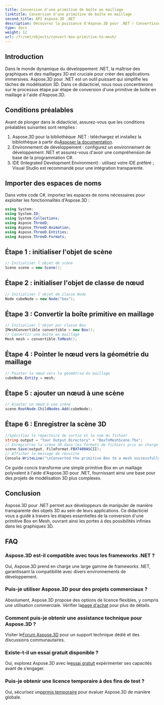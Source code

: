 ```yaml
---
title: Conversion d'une primitive de boîte en maillage
linktitle: Conversion d'une primitive de boîte en maillage
second_title: API Aspose.3D .NET
description: Découvrez la puissance d'Aspose.3D pour .NET ! Convertissez les primitives Box en Mesh polyvalent sans effort. Améliorez votre jeu graphique 3D dès aujourd'hui.
type: docs
weight: 12
url: /fr/net/objects/convert-box-primitive-to-mesh/
---
```

## Introduction
Dans le monde dynamique du développement .NET, la maîtrise des graphiques et des maillages 3D est cruciale pour créer des applications immersives. Aspose.3D pour .NET est un outil puissant qui simplifie les tâches de modélisation 3D. Dans ce didacticiel, nous nous concentrerons sur le processus étape par étape de conversion d'une primitive de boîte en maillage à l'aide d'Aspose.3D.
## Conditions préalables
Avant de plonger dans le didacticiel, assurez-vous que les conditions préalables suivantes sont remplies :
1.  Aspose.3D pour la bibliothèque .NET : téléchargez et installez la bibliothèque à partir du[Asposer la documentation](https://reference.aspose.com/3d/net/).
2. Environnement de développement : configurez un environnement de développement .NET et assurez-vous d'avoir une compréhension de base de la programmation C#.
3. IDE (Integrated Development Environment) : utilisez votre IDE préféré ; Visual Studio est recommandé pour une intégration transparente.
## Importer des espaces de noms
Dans votre code C#, importez les espaces de noms nécessaires pour exploiter les fonctionnalités d'Aspose.3D :
```csharp
using System;
using System.IO;
using System.Collections;
using Aspose.ThreeD;
using Aspose.ThreeD.Animation;
using Aspose.ThreeD.Entities;
using Aspose.ThreeD.Formats;
```
## Étape 1 : initialiser l'objet de scène
```csharp
// Initialiser l'objet de scène
Scene scene = new Scene();
```
## Étape 2 : initialiser l'objet de classe de nœud
```csharp
// Initialiser l'objet de classe Node
Node cubeNode = new Node("box");
```
## Étape 3 : Convertir la boîte primitive en maillage
```csharp
// Initialiser l'objet par classe Box
IMeshConvertible convertible = new Box();
// Convertir une boîte en maillage
Mesh mesh = convertible.ToMesh();
```
## Étape 4 : Pointer le nœud vers la géométrie du maillage
```csharp
// Pointer le nœud vers la géométrie du maillage
cubeNode.Entity = mesh;
```
## Étape 5 : ajouter un nœud à une scène
```csharp
// Ajouter un nœud à une scène
scene.RootNode.ChildNodes.Add(cubeNode);
```
## Étape 6 : Enregistrer la scène 3D
```csharp
//Spécifiez le répertoire de sortie et le nom du fichier
string output = "Your Output Directory" + "BoxToMeshScene.fbx";
// Enregistrez la scène 3D dans les formats de fichiers pris en charge
scene.Save(output, FileFormat.FBX7400ASCII);
// Afficher le message de réussite
Console.WriteLine("\nConverted the primitive Box to a mesh successfully.\nFile saved at " + output);
```
Ce guide concis transforme une simple primitive Box en un maillage polyvalent à l'aide d'Aspose.3D pour .NET, fournissant ainsi une base pour des projets de modélisation 3D plus complexes.
## Conclusion
Aspose.3D pour .NET permet aux développeurs de manipuler de manière transparente des objets 3D au sein de leurs applications. Ce didacticiel vous a guidé à travers les étapes essentielles de la conversion d'une primitive Box en Mesh, ouvrant ainsi les portes à des possibilités infinies dans les graphiques 3D.
## FAQ
### Aspose.3D est-il compatible avec tous les frameworks .NET ?
Oui, Aspose.3D prend en charge une large gamme de frameworks .NET, garantissant la compatibilité avec divers environnements de développement.
### Puis-je utiliser Aspose.3D pour des projets commerciaux ?
 Absolument, Aspose.3D propose des options de licence flexibles, y compris une utilisation commerciale. Vérifier la[page d'achat](https://purchase.aspose.com/buy) pour plus de détails.
### Comment puis-je obtenir une assistance technique pour Aspose.3D ?
 Visiter le[Forum Aspose.3D](https://forum.aspose.com/c/3d/18) pour un support technique dédié et des discussions communautaires.
### Existe-t-il un essai gratuit disponible ?
 Oui, explorez Aspose.3D avec le[essai gratuit](https://releases.aspose.com/) expérimenter ses capacités avant de s’engager.
### Puis-je obtenir une licence temporaire à des fins de test ?
 Oui, sécurisez un[permis temporaire](https://purchase.aspose.com/temporary-license/) pour évaluer Aspose.3D de manière globale.